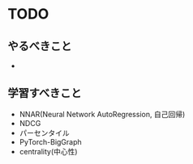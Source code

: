 # TODO

## やるべきこと
- 

## 学習すべきこと
- NNAR(Neural Network AutoRegression, 自己回帰)
- NDCG
- パーセンタイル
- PyTorch-BigGraph
- centrality(中心性)